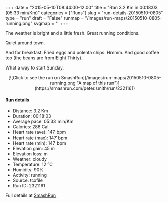 +++
date = "2015-05-10T08:44:00-12:00"
title = "Ran 3.2 Km in 00:18:03 (05:33 min/Km)"
categories = ["Runs"]
slug = "run-details-20150510-0805"
type = "run"
draft = "False"
runmap = "/images/run-maps/20150510-0805-running.png"
svgmap = '<polyline points="2 52, 8 43, 24 45, 37 24, 42 26, 68 42, 90 46, 100 70, 90 48, 71 43, 70 40, 63 41, 62 42, 47 57, 39 76, 0 65">'
+++

The weather is bright and a little fresh. Great running conditions. 

Quiet around town. 

And for breakfast. Fried eggs and polenta chips. Hmmm. And good coffee too (the beans are from Eight Thirty). 

What a way to start Sunday. 



<!--more-->

<center>
[![Click to see the run on SmashRun](/images/run-maps/20150510-0805-running.png "A map of this run")](https://smashrun.com/peter.smith/run/2321161)
</center>

#### Run details

* Distance: 3.2 Km
* Duration: 00:18:03
* Average pace: 05:33 min/Km
* Calories: 288 Cal
* Heart rate (ave): 147 bpm
* Heart rate (max): 147 bpm
* Heart rate (min): 147 bpm
* Elevation gain: 45 m
* Elevation loss:  m
* Weather: cloudy
* Temperature: 12 &deg;C
* Humidity: 90%
* Activity: running
* Source: tcxfile
* Run ID: 2321161

Full details at [SmashRun](https://smashrun.com/peter.smith/run/2321161)